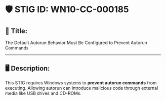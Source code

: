 # 🛡️ STIG ID: WN10-CC-000185

## 📌 Title:
The Default Autorun Behavior Must Be Configured to Prevent Autorun Commands

---

## 🖥️ Description:
This STIG requires Windows systems to **prevent autorun commands** from executing. Allowing autorun can introduce malicious code through external media like USB drives and CD-ROMs.
